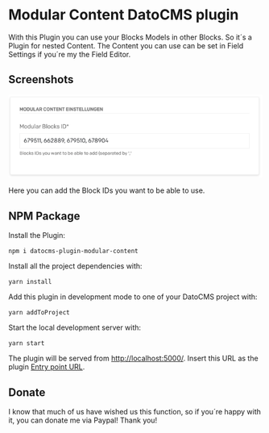 # Modular Content DatoCMS plugin

With this Plugin you can use your Blocks Models in other Blocks. So it´s a Plugin for nested Content. The Content you can use can be set in Field Settings if you´re my the Field Editor.

## Screenshots

![alt text](./docs/screenshot1.png)

Here you can add the Block IDs you want to be able to use.

## NPM Package

Install the Plugin:

```
npm i datocms-plugin-modular-content
```

Install all the project dependencies with:

```
yarn install
```

Add this plugin in development mode to one of your DatoCMS project with:

```
yarn addToProject
```

Start the local development server with:

```
yarn start
```

The plugin will be served from [http://localhost:5000/](http://localhost:5000/). Insert this URL as the plugin [Entry point URL](https://www.datocms.com/docs/plugins/creating-a-new-plugin/).

## Donate

I know that much of us have wished us this function, so if you´re happy with it, you can donate me via Paypal! Thank you!